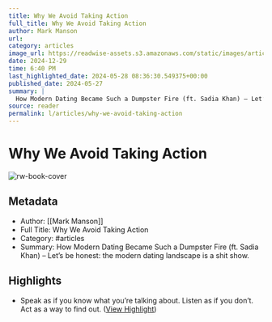 ```yaml
---
title: Why We Avoid Taking Action
full_title: Why We Avoid Taking Action
author: Mark Manson
url: 
category: articles
image_url: https://readwise-assets.s3.amazonaws.com/static/images/article4.6bc1851654a0.png
date: 2024-12-29
time: 6:40 PM
last_highlighted_date: 2024-05-28 08:36:30.549375+00:00
published_date: 2024-05-27
summary: |
  How Modern Dating Became Such a Dumpster Fire (ft. Sadia Khan) – Let’s be honest: the modern dating landscape is a shit show.
source: reader
permalink: l/articles/why-we-avoid-taking-action
---
```

# Why We Avoid Taking Action

![rw-book-cover](https://readwise-assets.s3.amazonaws.com/static/images/article4.6bc1851654a0.png)

## Metadata
- Author: [[Mark Manson]]
- Full Title: Why We Avoid Taking Action
- Category: #articles
- Summary: How Modern Dating Became Such a Dumpster Fire (ft. Sadia Khan) – Let’s be honest: the modern dating landscape is a shit show.

## Highlights
- Speak as if you know what you’re talking about. Listen as if you don’t.
  Act as a way to find out. ([View Highlight](https://read.readwise.io/read/01hyz5g0yj4srdyxmxr319rhrq))


